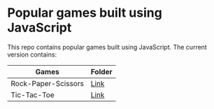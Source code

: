 # Popular games built using JavaScript

This repo contains popular games built using JavaScript. The current version contains:

| Games               | Folder                         |
| ------------------- | ------------------------------ |
| Rock-Paper-Scissors | [Link](./rock-paper-scissors/) |
| Tic-Tac-Toe         | [Link](./tic-tac-toe/)         |
